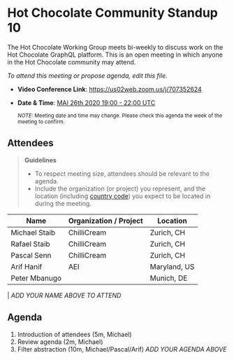 # Hot Chocolate Community Standup 10

The Hot Chocolate Working Group meets bi-weekly to discuss work on the Hot Chocolate GraphQL platform. This is an open meeting in which anyone in the Hot Chocolate community may attend.

_To attend this meeting or propose agenda, edit this file._

- **Video Conference Link**: 
 https://us02web.zoom.us/j/707352624
- **Date & Time**: [MAI 26th 2020 19:00 - 22:00 UTC](https://www.timeanddate.com/worldclock/meetingdetails.html?year=2020&month=5&day=26&hour=19&min=0&sec=0&p1=268&p2=22&p3=224&p4=240)

  <small>_NOTE:_ Meeting date and time may change. Please check this agenda the week of the meeting to confirm.</small>

## Attendees

> **Guidelines**
>
> - To respect meeting size, attendees should be relevant to the agenda.
> - Include the organization (or project) you represent, and the location (including [country code](https://en.wikipedia.org/wiki/List_of_ISO_3166_country_codes#Current_ISO_3166_country_codes)) you expect to be located in during the meeting.

| Name          | Organization / Project | Location   |
| ------------- | ---------------------- | ---------- |
| Michael Staib | ChilliCream            | Zurich, CH |
| Rafael Staib  | ChilliCream            | Zurich, CH |
| Pascal Senn   | ChilliCream            | Zurich, CH |
| Arif Hanif    | AEI                    | Maryland, US |
| Peter Mbanugo |                        | Munich, DE |

| _ADD YOUR NAME ABOVE TO ATTEND_

## Agenda

1. Introduction of attendees (5m, Michael)
1. Review agenda (2m, Michael)
1. Filter abstraction (10m, Michael/Pascal/Arif)
_ADD YOUR AGENDA ABOVE_
